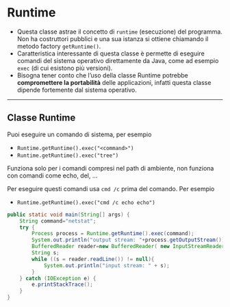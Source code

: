 # Runtime


* Questa classe astrae il concetto di `runtime` (esecuzione) del programma. Non ha costruttori pubblici e una sua istanza si ottiene chiamando il metodo factory `getRuntime()`.
* Caratteristica interessante di questa classe è permette di eseguire comandi del sistema operativo direttamente da Java, come ad esempio `exec` (di cui esistono più versioni).
* Bisogna tener conto che l’uso della classe Runtime potrebbe **compromettere la portabilità** delle applicazioni, infatti questa classe dipende fortemente dal sistema operativo.

---

## Classe Runtime

Puoi eseguire un comando di sistema, per esempio

* `Runtime.getRuntime().exec("<command>")` 
* `Runtime.getRuntime().exec("tree")` 

Funziona solo per i comandi compresi nel path di ambiente, non funziona con comandi come echo, del, ... 

Per eseguire questi comandi usa `cmd /c` prima del comando. Per esempio
* `Runtime.getRuntime().exec("cmd /c echo echo")`


```java
public static void main(String[] args) {
    String command="netstat";
    try {
        Process process = Runtime.getRuntime().exec(command);
        System.out.println("output stream: "+process.getOutputStream());
        BufferedReader reader=new BufferedReader( new InputStreamReader(process.getInputStream()));
        String s; 
        while ((s = reader.readLine()) != null){
            System.out.println("input stream: " + s);
        }                   
    } catch (IOException e) {
        e.printStackTrace();
    }
}
```